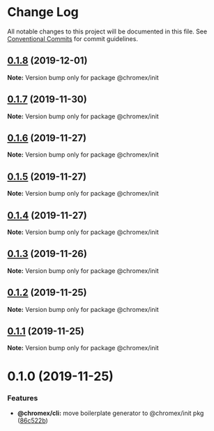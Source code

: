 # Change Log

All notable changes to this project will be documented in this file.
See [Conventional Commits](https://conventionalcommits.org) for commit guidelines.

## [0.1.8](https://github.com/bluepropane/chromex/compare/@chromex/init@0.1.7...@chromex/init@0.1.8) (2019-12-01)

**Note:** Version bump only for package @chromex/init





## [0.1.7](https://github.io/bluepropane/chromex/compare/@chromex/init@0.1.6...@chromex/init@0.1.7) (2019-11-30)

**Note:** Version bump only for package @chromex/init





## [0.1.6](https://github.io/bluepropane/chromex/compare/@chromex/init@0.1.5...@chromex/init@0.1.6) (2019-11-27)

**Note:** Version bump only for package @chromex/init





## [0.1.5](https://github.io/bluepropane/chromex/compare/@chromex/init@0.1.4...@chromex/init@0.1.5) (2019-11-27)

**Note:** Version bump only for package @chromex/init





## [0.1.4](https://github.com/bluepropane/create-chrome-extension/compare/@chromex/init@0.1.3...@chromex/init@0.1.4) (2019-11-27)

**Note:** Version bump only for package @chromex/init





## [0.1.3](https://github.com/bluepropane/create-chrome-extension/compare/@chromex/init@0.1.2...@chromex/init@0.1.3) (2019-11-26)

**Note:** Version bump only for package @chromex/init





## [0.1.2](https://github.com/bluepropane/create-chrome-extension/compare/@chromex/init@0.1.1...@chromex/init@0.1.2) (2019-11-25)

**Note:** Version bump only for package @chromex/init





## [0.1.1](https://github.com/bluepropane/create-chrome-extension/compare/@chromex/init@0.1.0...@chromex/init@0.1.1) (2019-11-25)

**Note:** Version bump only for package @chromex/init





# 0.1.0 (2019-11-25)


### Features

* **@chromex/cli:** move boilerplate generator to @chromex/init pkg ([86c522b](https://github.com/bluepropane/create-chrome-extension/commit/86c522b2f2c2b94d79d8f171eb5f81b6435d7569))
